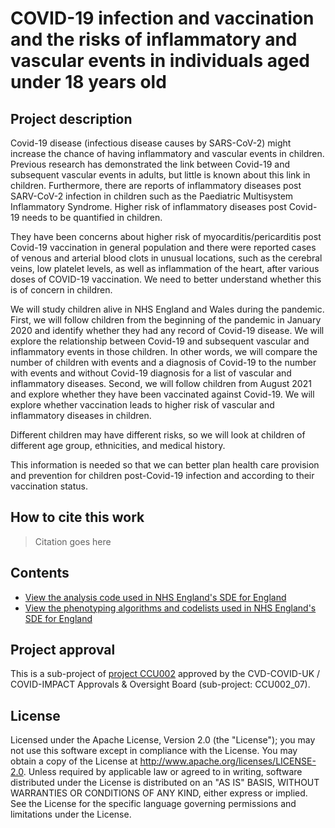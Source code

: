 # COVID-19 infection and vaccination and the risks of inflammatory and vascular events in individuals aged under 18 years old

## Project description

Covid-19 disease (infectious disease causes by SARS-CoV-2) might increase the chance of having inflammatory and vascular events in children. Previous research has demonstrated the link between Covid-19 and subsequent vascular events in adults, but little is known about this link in children. Furthermore, there are reports of inflammatory diseases post SARV-CoV-2 infection in children such as the Paediatric Multisystem Inflammatory Syndrome. Higher risk of inflammatory diseases post Covid-19 needs to be quantified in children.

They have been concerns about higher risk of myocarditis/pericarditis post Covid-19 vaccination in general population and there were reported cases of venous and arterial blood clots in unusual locations, such as the cerebral veins, low platelet levels, as well as inflammation of the heart, after various doses of COVID-19 vaccination. We need to better understand whether this is of concern in children.

We will study children alive in NHS England and Wales during the pandemic. First, we will follow children from the beginning of the pandemic in January 2020 and identify whether they had any record of Covid-19 disease. We will explore the relationship between Covid-19 and subsequent vascular and inflammatory events in those children. In other words, we will compare the number of children with events and a diagnosis of Covid-19 to the number with events and without Covid-19 diagnosis for a list of vascular and inflammatory diseases. Second, we will follow children from August 2021 and explore whether they have been vaccinated against Covid-19. We will explore whether vaccination leads to higher risk of vascular and inflammatory diseases in children.

Different children may have different risks, so we will look at children of different age group, ethnicities, and medical history.

This information is needed so that we can better plan health care provision and prevention for children post-Covid-19 infection and according to their vaccination status.

## How to cite this work
> Citation goes here

## Contents

* [View the analysis code used in NHS England's SDE for England](https://github.com/BHFDSC/CCU002_07/tree/main/code)
* [View the phenotyping algorithms and codelists used in NHS England's SDE for England](https://github.com/BHFDSC/CCU002_07/tree/main/phenotypes)

## Project approval

This is a sub-project of [project CCU002](https://github.com/BHFDSC/CCU002) approved by the CVD-COVID-UK / COVID-IMPACT Approvals & Oversight Board (sub-project: CCU002_07).

## License

Licensed under the Apache License, Version 2.0 (the "License"); you may not use this software except in compliance with the License. You may obtain a copy of the License at http://www.apache.org/licenses/LICENSE-2.0. Unless required by applicable law or agreed to in writing, software distributed under the License is distributed on an "AS IS" BASIS, WITHOUT WARRANTIES OR CONDITIONS OF ANY KIND, either express or implied. See the License for the specific language governing permissions and limitations under the License.
